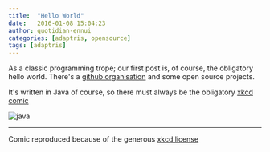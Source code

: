 ```yaml
---
title:  "Hello World"
date:   2016-01-08 15:04:23
author: quotidian-ennui
categories: [adaptris, opensource]
tags: [adaptris]
---
```


As a classic programming trope; our first post is, of course, the obligatory hello world. There's a [github organisation][] and some open source projects.

<!-- more -->
It's written in Java of course, so there must always be the obligatory [xkcd comic](http://xkcd.com)

![java](https://imgs.xkcd.com/comics/golden_hammer.png)

---
Comic reproduced because of the generous [xkcd license](http://xkcd.com/license.html)

[github organisation]:      http://github.com/adaptris
